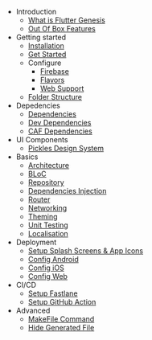 - Introduction
  - [What is Flutter Genesis](./docs/starting/introduction.md)
  - [Out Of Box Features]()
- Getting started
  - [Installation](./docs/starting/installation.md)
  - [Get Started](./docs/starting/get_started.md)
  - Configure
     - [Firebase]()
     - [Flavors]()
     - [Web Support]()
  - [Folder Structure](./docs/starting/folder_structure.md)
- Depedencies
   - [Dependencies](./docs/dependencies/dependencies.md)
   - [Dev Dependencies](./docs/dependencies/dev_dependencies.md)
   - [CAF Dependencies](./docs/dependencies/caf_dependencies.md)
- UI Components
  - [Pickles Design System]()
- Basics
  - [Architecture]()
   - [BLoC]()
   - [Repository]()
   - [Dependencies Injection]()
  - [Router](./docs/basics/router.md)
  - [Networking]()
  - [Theming]()
  - [Unit Testing](./docs/basics/unit_testing.md)
  - [Localisation](./docs/essentials/localizations.md)
- Deployment
  - [Setup Splash Screens & App Icons]()
  - [Config Android]()
  - [Config iOS]()
  - [Config Web]()
- CI/CD
  - [Setup Fastlane]()
  - [Setup GitHub Action]()
- Advanced
  - [MakeFile Command](./docs/misc/makefile_cmd.md)
  - [Hide Generated File](./docs/misc/hide_generated_file.md)